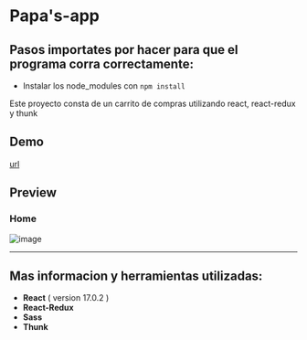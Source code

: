 # Papa's-app
  ## Pasos importates por hacer para que el programa corra correctamente:
  - Instalar los node_modules con `npm install` 

Este proyecto consta de un carrito de compras utilizando react, react-redux y thunk

## Demo
[url](http://arizHernandez.github.io/JournalApp)

## Preview
  
  ### Home
  ![image](https://user-images.githubusercontent.com/37966712/124527608-415e6a80-ddc3-11eb-8985-1554df8c3333.png)

-------

## Mas informacion y herramientas utilizadas:
 - **React** ( version 17.0.2 )
 - **React-Redux**
 - **Sass**
 - **Thunk** 
